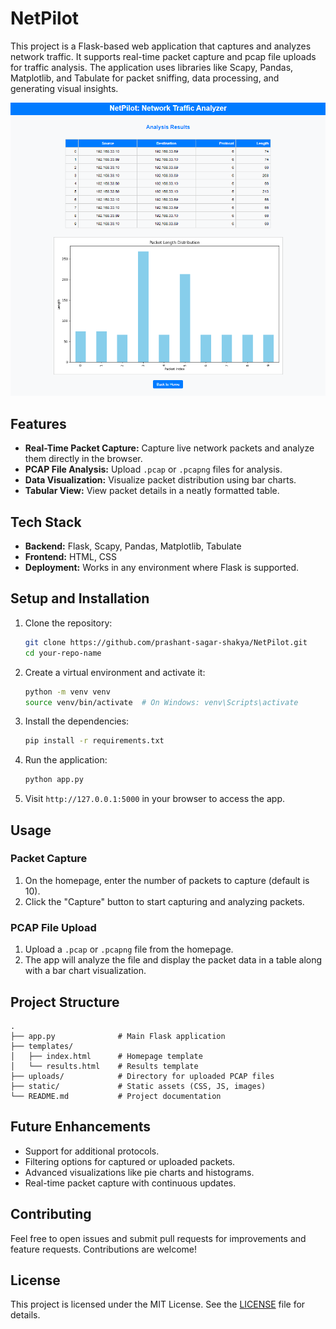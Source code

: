 # NetPilot

This project is a Flask-based web application that captures and analyzes network traffic. It supports real-time packet capture and pcap file uploads for traffic analysis. The application uses libraries like Scapy, Pandas, Matplotlib, and Tabulate for packet sniffing, data processing, and generating visual insights.

![Thumbnail](/img.png)

## Features

- **Real-Time Packet Capture:** Capture live network packets and analyze them directly in the browser.
- **PCAP File Analysis:** Upload `.pcap` or `.pcapng` files for analysis.
- **Data Visualization:** Visualize packet distribution using bar charts.
- **Tabular View:** View packet details in a neatly formatted table.

## Tech Stack

- **Backend:** Flask, Scapy, Pandas, Matplotlib, Tabulate
- **Frontend:** HTML, CSS
- **Deployment:** Works in any environment where Flask is supported.

## Setup and Installation

1. Clone the repository:
    ```bash
    git clone https://github.com/prashant-sagar-shakya/NetPilot.git
    cd your-repo-name
    ```

2. Create a virtual environment and activate it:
    ```bash
    python -m venv venv
    source venv/bin/activate  # On Windows: venv\Scripts\activate
    ```

3. Install the dependencies:
    ```bash
    pip install -r requirements.txt
    ```

4. Run the application:
    ```bash
    python app.py
    ```

5. Visit `http://127.0.0.1:5000` in your browser to access the app.

## Usage

### Packet Capture

1. On the homepage, enter the number of packets to capture (default is 10).
2. Click the "Capture" button to start capturing and analyzing packets.

### PCAP File Upload

1. Upload a `.pcap` or `.pcapng` file from the homepage.
2. The app will analyze the file and display the packet data in a table along with a bar chart visualization.
## Project Structure

```
.
├── app.py              # Main Flask application
├── templates/
│   ├── index.html      # Homepage template
│   └── results.html    # Results template
├── uploads/            # Directory for uploaded PCAP files
├── static/             # Static assets (CSS, JS, images)
└── README.md           # Project documentation
```

## Future Enhancements

- Support for additional protocols.
- Filtering options for captured or uploaded packets.
- Advanced visualizations like pie charts and histograms.
- Real-time packet capture with continuous updates.

## Contributing

Feel free to open issues and submit pull requests for improvements and feature requests. Contributions are welcome!

## License

This project is licensed under the MIT License. See the [LICENSE](LICENSE) file for details.

